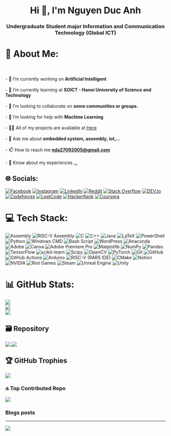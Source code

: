 <h1 align="center">Hi 👋, I'm Nguyen Duc Anh</h1>
<h3 align="center">Undergraduate Student major Information and Communication Technology (Global ICT)</h3>

# 💫 About Me:
<br><br>- 🔭 I’m currently working on **Artificial Intelligent**<br><br>- 🌱 I’m currently learning at **SOICT - Hanoi University of Science and Technology**<br><br>- 👯 I’m looking to collaborate on **some communities or groups.**<br><br>- 🤝 I’m looking for help with **Machine Learning**<br><br>- 👨‍💻 All of my projects are available at [Here](https://github.com/ghosteater1311?tab=repositories)<br><br>- 💬 Ask me about **embedded system, assembly, iot,...**<br><br>- 📫 How to reach me **nda27092005@gmail.com**<br><br>- 📄 Know about my experiences [...](...)


## 🌐 Socials:
[![Facebook](https://img.shields.io/badge/Facebook-%231877F2.svg?logo=Facebook&logoColor=white)](https://facebook.com/bi.ovo2709) [![Instagram](https://img.shields.io/badge/Instagram-%23E4405F.svg?logo=Instagram&logoColor=white)](https://instagram.com/imsqbiovo) [![LinkedIn](https://img.shields.io/badge/LinkedIn-%230077B5.svg?logo=linkedin&logoColor=white)](https://linkedin.com/in/nguyễn-đức-anh-46b088303) [![Reddit](https://img.shields.io/badge/Reddit-%23FF4500.svg?logo=Reddit&logoColor=white)](https://reddit.com/user/Livid_Slide_481) [![Stack Overflow](https://img.shields.io/badge/-Stackoverflow-FE7A16?logo=stack-overflow&logoColor=white)](https://stackoverflow.com/users/22694113) [![DEV.to](https://img.shields.io/badge/DEV.to-%23000000.svg?logo=dev.to&logoColor=white)](https://dev.to/ghosteater1311) [![Codeforces](https://img.shields.io/badge/Codeforces-%231F8ACB.svg?logo=codeforces&logoColor=white)](https://codeforces.com/profile/ghosteater1311) [![LeetCode](https://img.shields.io/badge/LeetCode-%23FFA116.svg?logo=leetcode&logoColor=white)](https://www.leetcode.com/ghosteater1311) [![HackerRank](https://img.shields.io/badge/HackerRank-%23029E3B.svg?logo=hackerrank&logoColor=white)](https://www.hackerrank.com/ghosteater1311) [![Coursera](https://img.shields.io/badge/Coursera-%230056D2.svg?logo=coursera&logoColor=white)](https://www.coursera.org/learner/nguyen-duc-anh-2709)

# 💻 Tech Stack:
![Assembly](https://img.shields.io/badge/Assembly-%23DDDDDD.svg?style=flat&logo=asm&logoColor=black) ![RISC-V Assembly](https://img.shields.io/badge/RISC--V%20Assembly-%235391FE.svg?style=flat&logo=riscv&logoColor=yellow) ![C](https://img.shields.io/badge/c-%2300599C.svg?style=flat&logo=c&logoColor=white) ![C++](https://img.shields.io/badge/c++-%2300599C.svg?style=flat&logo=c%2B%2B&logoColor=white) ![Java](https://img.shields.io/badge/java-%23ED8B00.svg?style=flat&logo=openjdk&logoColor=white) ![LaTeX](https://img.shields.io/badge/latex-%23008080.svg?style=flat&logo=latex&logoColor=white) ![PowerShell](https://img.shields.io/badge/PowerShell-%235391FE.svg?style=flat&logo=powershell&logoColor=white) ![Python](https://img.shields.io/badge/python-3670A0?style=flat&logo=python&logoColor=ffdd54) ![Windows CMD](https://img.shields.io/badge/Windows%20CMD-%234D4D4D.svg?style=flat&logo=windows-terminal&logoColor=white) ![Bash Script](https://img.shields.io/badge/bash_script-%23121011.svg?style=flat&logo=gnu-bash&logoColor=white) ![WordPress](https://img.shields.io/badge/WordPress-%23117AC9.svg?style=flat&logo=WordPress&logoColor=white) ![Anaconda](https://img.shields.io/badge/Anaconda-%2344A833.svg?style=flat&logo=anaconda&logoColor=white) ![Adobe](https://img.shields.io/badge/adobe-%23FF0000.svg?style=flat&logo=adobe&logoColor=white) ![Canva](https://img.shields.io/badge/Canva-%2300C4CC.svg?style=flat&logo=Canva&logoColor=white) ![Adobe Premiere Pro](https://img.shields.io/badge/Adobe%20Premiere%20Pro-9999FF.svg?style=flat&logo=Adobe%20Premiere%20Pro&logoColor=white) ![Matplotlib](https://img.shields.io/badge/Matplotlib-%23ffffff.svg?style=flat&logo=Matplotlib&logoColor=black) ![NumPy](https://img.shields.io/badge/numpy-%23013243.svg?style=flat&logo=numpy&logoColor=white) ![Pandas](https://img.shields.io/badge/pandas-%23150458.svg?style=flat&logo=pandas&logoColor=white) ![TensorFlow](https://img.shields.io/badge/TensorFlow-%23FF6F00.svg?style=flat&logo=TensorFlow&logoColor=white) ![scikit-learn](https://img.shields.io/badge/scikit--learn-%23F7931E.svg?style=flat&logo=scikit-learn&logoColor=white) ![Scipy](https://img.shields.io/badge/SciPy-%230C55A5.svg?style=flat&logo=scipy&logoColor=%white) ![OpenCV](https://img.shields.io/badge/OpenCV-%235C3EE8.svg?style=flat&logo=opencv&logoColor=white) ![PyTorch](https://img.shields.io/badge/PyTorch-%23EE4C2C.svg?style=flat&logo=PyTorch&logoColor=white) ![Git](https://img.shields.io/badge/git-%23F05033.svg?style=flat&logo=git&logoColor=white) ![GitHub](https://img.shields.io/badge/github-%23121011.svg?style=flat&logo=github&logoColor=white) ![GitHub Actions](https://img.shields.io/badge/github%20actions-%232671E5.svg?style=flat&logo=githubactions&logoColor=white) ![Arduino](https://img.shields.io/badge/-Arduino-00979D?style=flat&logo=Arduino&logoColor=white) ![RISC-V (RARS IDE)](https://img.shields.io/badge/RISC--V%20(RARS%20IDE)-%235391FE.svg?style=flat&logo=riscv&logoColor=yellow) ![CMake](https://img.shields.io/badge/CMake-%23008FBA.svg?style=flat&logo=cmake&logoColor=white) ![Notion](https://img.shields.io/badge/Notion-%23000000.svg?style=flat&logo=notion&logoColor=white) ![NVIDIA](https://img.shields.io/badge/NVIDIA-%2376B900.svg?style=flat&logo=nVIDIA&logoColor=white) ![Riot Games](https://img.shields.io/badge/riotgames-D32936.svg?style=flat&logo=riotgames&logoColor=white) ![Steam](https://img.shields.io/badge/steam-%23000000.svg?style=flat&logo=steam&logoColor=white) ![Unreal Engine](https://img.shields.io/badge/unrealengine-%23313131.svg?style=flat&logo=unrealengine&logoColor=white) ![Unity](https://img.shields.io/badge/unity-%23000000.svg?style=flat&logo=unity&logoColor=white) 
# 📊 GitHub Stats:
![](https://github-readme-stats.vercel.app/api?username=ghosteater1311&theme=github_dark&hide_border=false&include_all_commits=false&count_private=false)<br/>
![](https://nirzak-streak-stats.vercel.app/?user=ghosteater1311&theme=github_dark&hide_border=false)<br/>
![](https://github-readme-stats.vercel.app/api/top-langs/?username=ghosteater1311&theme=github_dark&hide_border=false&include_all_commits=false&count_private=false&layout=compact)

## 🗃️ Repository
<a href="https://github.com/ghosteater1311/RISC-V_Bitmap_Image_Display">
  <!-- Change the `github-readme-stats.anuraghazra1.vercel.app` to `github-readme-stats.vercel.app`  -->
  <img align="center" src="https://github-readme-stats.anuraghazra1.vercel.app/api/pin/?username=ghosteater1311&repo=RISC-V_Bitmap_Image_Display&theme=radical"/>
</a>

<a href="https://github.com/ghosteater1311/Hand-written_Digits_Recognition">
  <!-- Change the `github-readme-stats.anuraghazra1.vercel.app` to `github-readme-stats.vercel.app`  -->
  <img align="center" src="https://github-readme-stats.anuraghazra1.vercel.app/api/pin/?username=ghosteater1311&repo=Hand-written_Digits_Recognition&theme=merko" />
</a>

## 🏆 GitHub Trophies
![](https://github-profile-trophy.vercel.app/?username=ghosteater1311&theme=github_dark&no-frame=false&no-bg=true&margin-w=4)

### 🔝 Top Contributed Repo
![](https://github-contributor-stats.vercel.app/api?username=ghosteater1311&limit=5&theme=github_dark&combine_all_yearly_contributions=true)

### Blogs posts
<!-- BLOG-POST-LIST:START -->
<!-- BLOG-POST-LIST:END -->
---
[![](https://visitcount.itsvg.in/api?id=ghosteater1311&icon=5&color=0)](https://visitcount.itsvg.in)



<!-- Proudly created with GPRM ( https://gprm.itsvg.in ) -->
